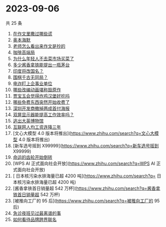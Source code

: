 # 2023-09-06

共 25 条

<!-- BEGIN ZHIHUSEARCH -->
<!-- 最后更新时间 Wed Sep 06 2023 22:08:16 GMT+0800 (China Standard Time) -->
1. [在作文里撒过哪些谎](https://www.zhihu.com/search?q=在作文里撒过哪些谎)
1. [奥本海默](https://www.zhihu.com/search?q=奥本海默)
1. [老师怎么看出来作文是抄的](https://www.zhihu.com/search?q=老师怎么看出来作文是抄的)
1. [咖啡高端局](https://www.zhihu.com/search?q=咖啡高端局)
1. [为什么年轻人不去菜市场买菜了](https://www.zhihu.com/search?q=为什么年轻人不去菜市场买菜了)
1. [多少酱香拿铁能提出一瓶茅台](https://www.zhihu.com/search?q=多少酱香拿铁能提出一瓶茅台)
1. [印度将改国名？](https://www.zhihu.com/search?q=印度将改国名？)
1. [围棋千古无同局？](https://www.zhihu.com/search?q=围棋千古无同局？)
1. [电诈盯上企事业单位](https://www.zhihu.com/search?q=电诈盯上企事业单位)
1. [哪些改编动画堪称毁原作](https://www.zhihu.com/search?q=哪些改编动画堪称毁原作)
1. [贾宝玉会觉得炸鸡汉堡好吃吗](https://www.zhihu.com/search?q=贾宝玉会觉得炸鸡汉堡好吃吗)
1. [哪些免费东西突然开始收费了](https://www.zhihu.com/search?q=哪些免费东西突然开始收费了)
1. [深圳开发商撤掉两成首付海报](https://www.zhihu.com/search?q=深圳开发商撤掉两成首付海报)
1. [双屏显示器能提高工作效率吗？](https://www.zhihu.com/search?q=双屏显示器能提高工作效率吗？)
1. [逃出大英博物馆](https://www.zhihu.com/search?q=逃出大英博物馆)
1. [互联网人均工资连降三年](https://www.zhihu.com/search?q=互联网人均工资连降三年)
1. [文心大模型 4.0 版本将推出](https://www.zhihu.com/search?q=文心大模型 4.0 版本将推出)
1. [新车选号摇到 X99999](https://www.zhihu.com/search?q=新车选号摇到 X99999)
1. [命运的齿轮开始倒转](https://www.zhihu.com/search?q=命运的齿轮开始倒转)
1. [WPS AI 正式面向社会开放](https://www.zhihu.com/search?q=WPS AI 正式面向社会开放)
1. [	日本核污染水排海量已超 4200 吨](https://www.zhihu.com/search?q=	日本核污染水排海量已超 4200 吨)
1. [酱香拿铁首日销量超 542 万杯](https://www.zhihu.com/search?q=酱香拿铁首日销量超 542 万杯)
1. [被推向工厂的 95 后](https://www.zhihu.com/search?q=被推向工厂的 95 后)
1. [急诊夜班见过最离谱的事](https://www.zhihu.com/search?q=急诊夜班见过最离谱的事)
1. [如何看待品牌跨界联名](https://www.zhihu.com/search?q=如何看待品牌跨界联名)
<!-- END ZHIHUSEARCH -->
